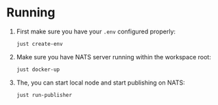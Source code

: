# Running

1. First make sure you have your `.env` configured properly:

    ```sh
    just create-env
    ```

2. Make sure you have NATS server running within the workspace root:

    ```sh
    just docker-up
    ```

3. The, you can start local node and start publishing on NATS:
    ```sh
    just run-publisher
    ```
